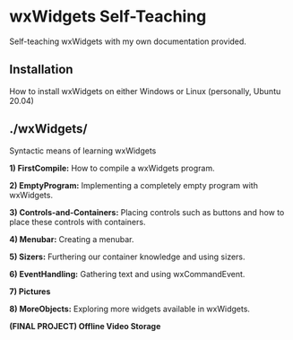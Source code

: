 # wxWidgets Self-Teaching
Self-teaching wxWidgets with my own documentation provided.



## Installation
How to install wxWidgets on either Windows or Linux (personally, Ubuntu 20.04)



## ./wxWidgets/
Syntactic means of learning wxWidgets

**1) FirstCompile:** How to compile a wxWidgets program.

**2) EmptyProgram:** Implementing a completely empty program with wxWidgets.

**3) Controls-and-Containers:** Placing controls such as buttons and how to place these controls with containers.

**4) Menubar:** Creating a menubar.

**5) Sizers:** Furthering our container knowledge and using sizers.

**6) EventHandling:** Gathering text and using wxCommandEvent.

**7) Pictures**

**8) MoreObjects:** Exploring more widgets available in wxWidgets.

**(FINAL PROJECT) Offline Video Storage**
